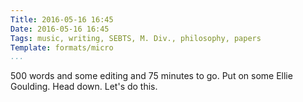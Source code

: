 ```yaml
---
Title: 2016-05-16 16:45
Date: 2016-05-16 16:45
Tags: music, writing, SEBTS, M. Div., philosophy, papers
Template: formats/micro
...
```


500 words and some editing and 75 minutes to go. Put on some Ellie Goulding. Head down. Let's do this.
